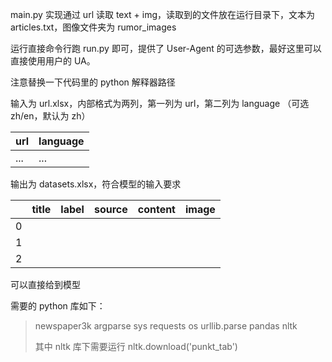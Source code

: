 main.py 实现通过 url 读取 text + img，读取到的文件放在运行目录下，文本为 articles.txt，图像文件夹为 rumor_images

运行直接命令行跑 run.py 即可，提供了 User-Agent 的可选参数，最好这里可以直接使用用户的 UA。

注意替换一下代码里的 python 解释器路径

输入为 url.xlsx，内部格式为两列，第一列为 url，第二列为 language （可选 zh/en，默认为 zh）

| url  | language |
| ---- | -------- |
| ...  | ...      |

输出为 datasets.xlsx，符合模型的输入要求

|      | title | label | source | content | image |
| ---- | ----- | ----- | ------ | ------- | ----- |
| 0    |       |       |        |         |       |
| 1    |       |       |        |         |       |
| 2    |       |       |        |         |       |

可以直接给到模型

需要的 python 库如下：

>   newspaper3k
>   argparse
>   sys
>   requests
>   os
>   urllib.parse
>   pandas
>   nltk
>
>   其中 nltk 库下需要运行 nltk.download('punkt_tab') 